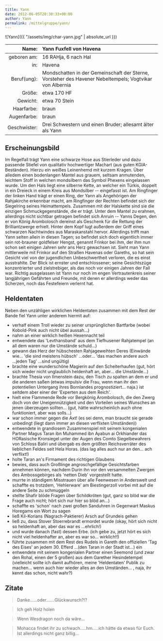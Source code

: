 ```yaml
---
title: Yann
date: 2012-06-05T20:30:33+00:00
author: Yann
permalink: /mittelgruppe/yann/
---
```


![Yann]({{ "/assets/img/char-yann.jpg" | absolute_url }})

| Name:        | Yann Fuxfell von Havena                                                                                 |
| -----------: | :------------------------------------------------------------------------------------------------------ |
| geboren am:  | 16 RAHja, 6 nach Hal                                                                                    |
| in:          | Havena                                                                                                  |
| Beruf(ung):  | Mondschatten in der Gemeinschaft der Sterne, Vorsteher des Havener Nebeltempels; Vogtvikar von Albernia |
| Größe:       | etwa 170 HF                                                                                             |
| Gewicht:     | etwa 70 Stein                                                                                           |
| Haarfarbe:   | braun                                                                                                   |
| Augenfarbe:  | braun                                                                                                   |
| Geschwister: | Drei Schwestern und einen Bruder; allesamt älter als Yann                                               |

## Erscheinungsbild

Im Regelfall trägt Yann eine schwarze Hose aus Stierleder und dazu passende Stiefel von qualitativ hochwertiger Machart (aus guten KGIA-Beständen). Hierzu ein weißes Leinenhemd mit kurzem Kragen. Über alledem einen bodenlangen Mantel aus grauem, seltsam anmutenden, leichtem Stoff in welchen mondsilbern das Symbol Phexens eingelassen wurde. Um den Hals liegt eine silberne Kette, an welcher ein Türkis, doppelt in ein Dreieck in einem Kreis aus Mondsilber -- eingefasst ist. Am Ringfinger der linken Hand trägt er einen Ring, der Yann als Angehörigen der Rahjakirche erkennbar macht, am Ringfinger der Rechten befindet sich der Siegelring seines Heimattempels. Zusammen mit der Halskette sind sie die einzigen Schmuckgegenstände, die er trägt. Unter dem Mantel zu erahnen, allerdings nicht sichtbar getragen befindet sich Anruin -- Yanns Degen, den er von König Arombolosch dereinst als Geschenk für die Rettung der Brilliantzwerge erhielt. Hinter dem Kopf lugt außerdem der Griff eines schwarzen Nachtwindes aus Maraskanstahl hervor. Allerdings trifft man Yann selten allein in diesen Tagen; so befindet sich doch eigentlich immer sein rot-brauner goldfelser Hengst, genannt Frinkor bei ihm, der ihm nun schon seit einigen Jahren sehr ans Herz gewachsen ist. Sieht man Yann mittlerweile mit Frinkor auf den Straßen Havenas oder Gareths, so hat sein Gesicht viel von der jugendlichen Unbeschwertheit verloren, die es einst ausstrahlte. Der Blick ist ernster und entschlossener; seine Gesichtszüge konzentrierter und zielstrebiger, als das noch vor einigen Jahren der Fall war. Richtig ausgelassen ist Yann nur noch im engen Vertrautenkreis seiner langjährigen Gefährten und Freunde, mit denen er allerdings weder das Scherzen, noch das Festefeiern verlernt hat.

## Heldentaten

Neben den unzähligen wirklichen Heldentaten zusammen mit dem Rest der Bande fiel Yann unter anderem hiermit auf:

* verhalf einem Troll wieder zu seiner ursprünglichen Bartfarbe (wobei Kobold-Pink auch nicht übel aussah...)
* nahm an einer wirklich heißen Hexennacht teil
* entwendete das 'Levthansband' aus dem Tiefhusener Rahjatempel (an all dem waren nur die Umstände schuld...)
* gewann das Herz der hübschesten Rahjageweihten Deres (Einwände wie... 'die sind meistens hübsch' ...oder... 'das machen andere auch ...jeden Tag' ...sind ungültig)
* brachte eine wunderschöne Magierin auf den Scheiterhaufen (gut, hört sich wieder nicht unglaublich heldenhaft an, aber... die Umstände...)
* brachte Thesia von Ilmenstein dazu, den Tisch zu spalten an dem er und die anderen saßen (etwas impulsiv die Frau, wenn man ihr den potentiellen Untergang ihres Bornlandes prognostiziert... naja.) ist seitdem aber einer der 'Experten aus dem Reich'.
* hielt eine Flammende Rede vor Bergkönig Arombolosch, die den Zwerg doch von der Uneigennützigkeit und den Vorteilen seines Wunsches an jenen überzeugen sollten... (gut, hätte wahrscheinlich auch ohne funktioniert, aber was solls...)
* war schon immer gegen die Axt! (es sei denn, man braucht sie gerade unbedingt (liegt dann immer an diesen verflixten Umständen))
* entwendete in grandiosem Zusammenspiel mit seinem kongenialen Partner Magus Taran ibn Muhammed ibn Ayabun ai Orkhiander das HORasische Kronsiegel unter der Augen des Comto Siegelbewahrers von Schloss Baliri und übergab es dem größten Reichsverräter des lieblichen Feldes seit Hela Horas. (das lag alles auch nur an den... ach verflixt!)
* holte Taran an's Firmament des richtigen Glaubens
* bewies, dass auch Großlinge angroschgefällige Gesichtsfarben annehmen können, nachdem Durin ihn vor den versammelten Zwergen des Ambossgebirges als 'netten Dieb' vorgestellt hatte.
* murrte in ständigem Misstrauen über alle Feenwesen in Anderswelt und schaffte es trotzdem, 'Hehlerware' am Biestingerzoll vorbei mit auf die andere Seite zu schmuggeln
* stellte Shafir blöde Fragen über Schildkröten (gut, ganz so blöd war die Frage auch nicht; hört sich nur hier so blöd an...)
* schaffte es 'schon' nach zwei großen Sanduhren in Gegenwart Maskus Horegams ein Wort zu sagen
* ließ Kil-Korians (Nagrach-Paktierer) Arsch auf Grundeis gehen
* ließ zu, dass Stover Stoerrebrandt ermordet wurde (okay, hört sich nicht so heldenhaft an, aber das war es ...ehrlich!)
* und wurde danach (fast) dessen Erbe. (ich gebe zu, jetzt hört es sich nicht viel heldenhafter an, aber es war so... wirklich!!)
* führte zusammen mit dem Rest des Rudels in Gareth den offiziellen 'Tag des Eises' an jedem 30. Efferd ...(den Taran in der Stadt ist...) ein
* entwendete mit seinem kongenialen Partner einen Seemond (und zwar den Rohal, einen der 5 großen) aus dem Garether Hesindetempel (vielleicht sollte ich damit aufhören, meine 'Heldentaten' Publik zu machen... wenn auch hier wieder alles an den Umständen... , naja, ihr kennt das schon, nicht wahr?)

## Zitate

> Danke......oder.......Glückwunsch?!?

> Ich geh Holz holen

> Wenn Wesdragon noch da wäre...

> Mohacca findet ihr zu schwach.....hm.....ich hätte da etwas für Euch. Ist allerdings nicht ganz billig...
